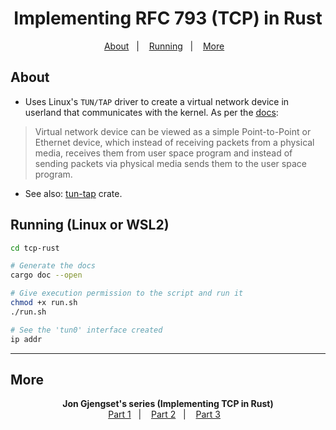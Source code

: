 <h1 align="center"> Implementing RFC 793 (TCP) in Rust </h1>

<p align="center">
    <a href="#about">About</a>&nbsp;&nbsp;&nbsp;|&nbsp;&nbsp;&nbsp;
    <a href="#running-linux-or-wsl2">Running</a>&nbsp;&nbsp;&nbsp;|&nbsp;&nbsp;&nbsp;
    <a href="#more">More</a>&nbsp;&nbsp;&nbsp;
</p>

## About
* Uses Linux's `TUN/TAP` driver to create a virtual network device 
in userland that communicates with the kernel. As per the [docs](https://www.kernel.org/doc/Documentation/networking/tuntap.txt): 

> Virtual network device can be viewed as a simple Point-to-Point or
Ethernet device, which instead of receiving packets from a physical 
media, receives them from user space program and instead of sending 
packets via physical media sends them to the user space program. 

* See also: [tun-tap](https://docs.rs/tun-tap/0.1.2/tun_tap/) crate.

## Running (Linux or WSL2)
```sh
cd tcp-rust

# Generate the docs
cargo doc --open 

# Give execution permission to the script and run it
chmod +x run.sh
./run.sh

# See the 'tun0' interface created
ip addr

```

---
## More
<p align="center">
    <strong>Jon Gjengset's series (Implementing TCP in Rust)</strong> 
    </br>
    <a href="https://youtu.be/bzja9fQWzdA">Part 1</a>&nbsp;&nbsp;&nbsp;|&nbsp;&nbsp;&nbsp;
    <a href="https://youtu.be/OCpt1I0MWXE">Part 2</a>&nbsp;&nbsp;&nbsp;|&nbsp;&nbsp;&nbsp;
    <a href="https://youtu.be/8GE6ltLRJA4">Part 3</a>&nbsp;&nbsp;&nbsp;
</p>
